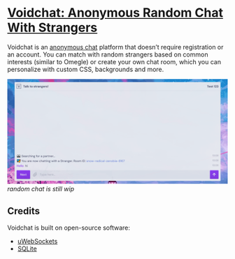 # [Voidchat: Anonymous Random Chat With Strangers](https://voidchat.org)

Voidchat is an [anonymous chat](https://voidchat.org/chat) platform that doesn’t require registration or an account. You can match with random strangers based on common interests (similar to Omegle) or create your own chat room, which you can personalize with custom CSS, backgrounds and more.

![omegle alternatives](/images/voidchat-talk-to-strangers.png)
*random chat is still wip*

## Credits

Voidchat is built on open-source software:

  - [uWebSockets](https://github.com/uNetworking/uWebSockets)
  - [SQLite](https://www.sqlite.org)
